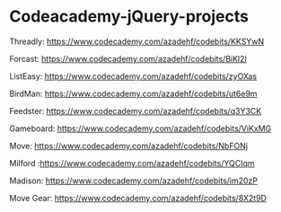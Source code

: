 # Codeacademy-jQuery-projects
Threadly: https://www.codecademy.com/azadehf/codebits/KKSYwN

Forcast: https://www.codecademy.com/azadehf/codebits/BiKl2I

ListEasy: https://www.codecademy.com/azadehf/codebits/zyOXas

BirdMan: https://www.codecademy.com/azadehf/codebits/ut6e9m

Feedster: https://www.codecademy.com/azadehf/codebits/q3Y3CK

Gameboard: https://www.codecademy.com/azadehf/codebits/ViKxMG

Move: https://www.codecademy.com/azadehf/codebits/NbFONj

Milford :https://www.codecademy.com/azadehf/codebits/YQCIqm

Madison: https://www.codecademy.com/azadehf/codebits/im20zP

Move Gear: https://www.codecademy.com/azadehf/codebits/8X2t9D
